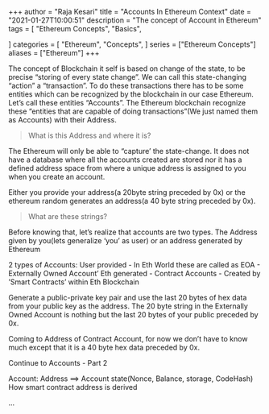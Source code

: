 +++
author = "Raja Kesari"
title = "Accounts In Ethereum Context"
date = "2021-01-27T10:00:51"
description = "The concept of Account in Ethereum"
tags = [
    "Ethereum Concepts",
    "Basics",

]
categories = [
    "Ethereum",
    "Concepts",
]
series = ["Ethereum Concepts"]
aliases = ["Ethereum"]
+++

The concept of Blockchain it self is based on change of the state, to be precise “storing of every state change”. We can call this state-changing “action” a “transaction”. To do these transactions there has to be some entities which can be recognized by the blockchain in our case Ethereum. Let’s call these entities “Accounts”. The Ethereum blockchain recognize these “entities that are capable of doing transactions”(We just named them as Accounts) with their Address.
<!--more-->
                
>What is this Address and where it is?

The Ethereum will only be able to “capture’ the state-change. It does not have a database where all the accounts created are stored nor it has a defined address space from where a unique address is assigned to you when you create an account.

Either you provide your address(a 20byte string preceded by 0x) or the ethereum random generates an address(a 40 byte string preceded by 0x).

>What are these strings?

Before knowing that, let’s realize that accounts are two types. The Address given by you(lets generalize ‘you’ as user) or an address generated by Ethereum 

2 types of Accounts:
User provided - In Eth World these are called as EOA - Externally Owned Account’
Eth generated - Contract Accounts - Created by ’Smart Contracts’ within Eth Blockchain 

Generate a public-private key pair and use the last 20 bytes of hex data from your public key as the address. The 20 byte string in the Externally Owned Account is nothing but the last 20 bytes of your public preceded by 0x.

Coming to Address of Contract Account, for now we don’t have to know much except that it is a 40 byte hex data preceded by 0x. 

Continue to Accounts - Part 2

Account: Address ==> Account state(Nonce, Balance, storage, CodeHash)
How smart contract address is derived 
 
...

